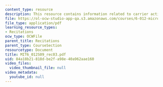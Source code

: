 ```yaml
---
content_type: resource
description: This resource contains information related to carrier action.
file: https://ol-ocw-studio-app-qa.s3.amazonaws.com/courses/6-012-microelectronic-devices-and-circuits-spring-2009/84a18b21818dbe2fa98e40a962aae160_MIT6_012S09_rec03.pdf
file_type: application/pdf
learning_resource_types:
- Recitations
ocw_type: OCWFile
parent_title: Recitations
parent_type: CourseSection
resourcetype: Document
title: MIT6_012S09_rec03.pdf
uid: 84a18b21-818d-be2f-a98e-40a962aae160
video_files:
  video_thumbnail_file: null
video_metadata:
  youtube_id: null
---
```

